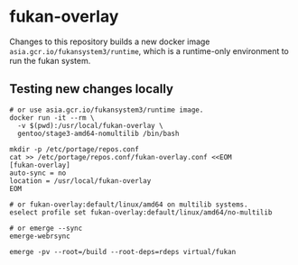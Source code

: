# fukan-overlay

Changes to this repository builds a new docker image
`asia.gcr.io/fukansystem3/runtime`, which is a runtime-only environment to run
the fukan system.

## Testing new changes locally

```shell
# or use asia.gcr.io/fukansystem3/runtime image.
docker run -it --rm \
  -v $(pwd):/usr/local/fukan-overlay \
  gentoo/stage3-amd64-nomultilib /bin/bash

mkdir -p /etc/portage/repos.conf
cat >> /etc/portage/repos.conf/fukan-overlay.conf <<EOM
[fukan-overlay]
auto-sync = no
location = /usr/local/fukan-overlay
EOM

# or fukan-overlay:default/linux/amd64 on multilib systems.
eselect profile set fukan-overlay:default/linux/amd64/no-multilib

# or emerge --sync
emerge-webrsync

emerge -pv --root=/build --root-deps=rdeps virtual/fukan
```
